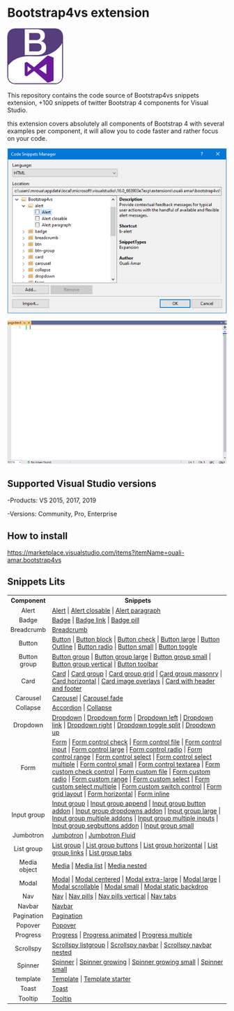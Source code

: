 # Bootstrap4vs extension
![Preview](https://github.com/oufly/Bootstrap4vs/blob/master/Bootstrap4vs/logo.png)

This repository contains the code source of Bootstrap4vs snippets extension, +100 snippets of twitter Bootstrap 4 components for Visual Studio.

this extension covers absolutely all components of Bootstrap 4 with several examples per component, it will allow you to code faster and rather focus on your code.

![Preview](https://github.com/oufly/Bootstrap4vs/raw/master/Bootstrap4vs/preview.png)

![Demo](https://github.com/oufly/Bootstrap4vs/blob/master/Demo.gif)

## Supported Visual Studio versions

 -Products: VS 2015, 2017, 2019
 
 -Versions: Community, Pro, Enterprise
  
## How to install
https://marketplace.visualstudio.com/items?itemName=ouali-amar.bootstrap4vs

## Snippets Lits
<table>
<tr><th>Component</th><th>Snippets</th></tr>
<tr><td align="center">Alert</td><td><a href="https://github.com/oufly/Bootstrap4vs/blob/master/SnippetsDocs.md/#b-alert">Alert</a> | <a href="https://github.com/oufly/Bootstrap4vs/blob/master/SnippetsDocs.md/#b-alert-closable">Alert closable</a> | <a href="https://github.com/oufly/Bootstrap4vs/blob/master/SnippetsDocs.md/#b-alert-paragraph">Alert paragraph</a></td></tr>
<tr><td align="center">Badge</td><td><a href="https://github.com/oufly/Bootstrap4vs/blob/master/SnippetsDocs.md/#b-badge">Badge</a> | <a href="https://github.com/oufly/Bootstrap4vs/blob/master/SnippetsDocs.md/#b-badge-link">Badge link</a> | <a href="https://github.com/oufly/Bootstrap4vs/blob/master/SnippetsDocs.md/#b-badge-pill">Badge pill</a></td></tr>
<tr><td align="center">Breadcrumb</td><td><a href="https://github.com/oufly/Bootstrap4vs/blob/master/SnippetsDocs.md/#b-breadcrumb">Breadcrumb</a></td></tr>
<tr><td align="center">Button</td><td><a href="https://github.com/oufly/Bootstrap4vs/blob/master/SnippetsDocs.md/#b-btn">Button</a> | <a href="https://github.com/oufly/Bootstrap4vs/blob/master/SnippetsDocs.md/#b-btn-block">Button block</a> | <a href="https://github.com/oufly/Bootstrap4vs/blob/master/SnippetsDocs.md/#b-btn-check">Button check</a> | <a href="https://github.com/oufly/Bootstrap4vs/blob/master/SnippetsDocs.md/#b-btn-lg">Button large</a> | <a href="https://github.com/oufly/Bootstrap4vs/blob/master/SnippetsDocs.md/#b-btn-outline">Button Outline</a> | <a href="https://github.com/oufly/Bootstrap4vs/blob/master/SnippetsDocs.md/#b-btn-radio">Button radio</a> | <a href="https://github.com/oufly/Bootstrap4vs/blob/master/SnippetsDocs.md/#b-btn-sm">Button small</a> | <a href="https://github.com/oufly/Bootstrap4vs/blob/master/SnippetsDocs.md/#b-btn-toggle">Button toggle</a></td></tr>
<tr><td align="center">Button group</td><td><a href="https://github.com/oufly/Bootstrap4vs/blob/master/SnippetsDocs.md/#b-btn-group">Button group</a> | <a href="https://github.com/oufly/Bootstrap4vs/blob/master/SnippetsDocs.md/#b-btn-group-lg">Button group large</a> | <a href="https://github.com/oufly/Bootstrap4vs/blob/master/SnippetsDocs.md/#b-btn-group-sm">Button group small</a> | <a href="https://github.com/oufly/Bootstrap4vs/blob/master/SnippetsDocs.md/#b-btn-group-vertical">Button group vertical</a> | <a href="https://github.com/oufly/Bootstrap4vs/blob/master/SnippetsDocs.md/#b-btn-toolbar">Button toolbar</a></td></tr>
<tr><td align="center">Card</td><td><a href="https://github.com/oufly/Bootstrap4vs/blob/master/SnippetsDocs.md/#b-card">Card</a> | <a href="https://github.com/oufly/Bootstrap4vs/blob/master/SnippetsDocs.md/#b-card-group">Card group</a> | <a href="https://github.com/oufly/Bootstrap4vs/blob/master/SnippetsDocs.md/#b-card-group-grid">Card group grid</a> | <a href="https://github.com/oufly/Bootstrap4vs/blob/master/SnippetsDocs.md/#b-card-group-masonry">Card group masonry</a> | <a href="https://github.com/oufly/Bootstrap4vs/blob/master/SnippetsDocs.md/#b-card-horizontal">Card horizontal</a> | <a href="https://github.com/oufly/Bootstrap4vs/blob/master/SnippetsDocs.md/#b-card-img-overlay">Card image overlays</a> | <a href="https://github.com/oufly/Bootstrap4vs/blob/master/SnippetsDocs.md/#b-card-header-footer">Card with header and footer</a></td></tr>
<tr><td align="center">Carousel</td><td><a href="https://github.com/oufly/Bootstrap4vs/blob/master/SnippetsDocs.md/#b-carousel">Carousel</a> | <a href="https://github.com/oufly/Bootstrap4vs/blob/master/SnippetsDocs.md/#b-carousel-fade">Carousel fade</a></td></tr>
<tr><td align="center">Collapse</td><td><a href="https://github.com/oufly/Bootstrap4vs/blob/master/SnippetsDocs.md/#b-accordion">Accordion</a> | <a href="https://github.com/oufly/Bootstrap4vs/blob/master/SnippetsDocs.md/#b-collapse">Collapse</a></td></tr>
<tr><td align="center">Dropdown</td><td><a href="https://github.com/oufly/Bootstrap4vs/blob/master/SnippetsDocs.md/#b-dropdown">Dropdown</a> | <a href="https://github.com/oufly/Bootstrap4vs/blob/master/SnippetsDocs.md/#b-dropdown-form">Dropdown form</a> | <a href="https://github.com/oufly/Bootstrap4vs/blob/master/SnippetsDocs.md/#b-dropdown-left">Dropdown left</a> | <a href="https://github.com/oufly/Bootstrap4vs/blob/master/SnippetsDocs.md/#b-dropdown-link">Dropdown link</a> | <a href="https://github.com/oufly/Bootstrap4vs/blob/master/SnippetsDocs.md/#b-dropdown-right">Dropdown right</a> | <a href="https://github.com/oufly/Bootstrap4vs/blob/master/SnippetsDocs.md/#b-dropdown-toggle-split">Dropdown toggle split</a> | <a href="https://github.com/oufly/Bootstrap4vs/blob/master/SnippetsDocs.md/#b-dropdown-up">Dropdown up</a></td></tr>
<tr><td align="center">Form</td><td><a href="https://github.com/oufly/Bootstrap4vs/blob/master/SnippetsDocs.md/#b-form">Form</a> | <a href="https://github.com/oufly/Bootstrap4vs/blob/master/SnippetsDocs.md/#b-form-control-check">Form control check</a> | <a href="https://github.com/oufly/Bootstrap4vs/blob/master/SnippetsDocs.md/#b-form-control-file">Form control file</a> | <a href="https://github.com/oufly/Bootstrap4vs/blob/master/SnippetsDocs.md/#b-form-control-input">Form control input</a> | <a href="https://github.com/oufly/Bootstrap4vs/blob/master/SnippetsDocs.md/#b-form-control-lg">Form control large</a> | <a href="https://github.com/oufly/Bootstrap4vs/blob/master/SnippetsDocs.md/#b-form-control-radio">Form control radio</a> | <a href="https://github.com/oufly/Bootstrap4vs/blob/master/SnippetsDocs.md/#b-form-control-range">Form control range</a> | <a href="https://github.com/oufly/Bootstrap4vs/blob/master/SnippetsDocs.md/#b-form-control-select">Form control select</a> | <a href="https://github.com/oufly/Bootstrap4vs/blob/master/SnippetsDocs.md/#b-form-control-select-multiple">Form control select multiple</a> | <a href="https://github.com/oufly/Bootstrap4vs/blob/master/SnippetsDocs.md/#b-form-control-sm">Form control small</a> | <a href="https://github.com/oufly/Bootstrap4vs/blob/master/SnippetsDocs.md/#b-form-control-textarea">Form control textarea</a> | <a href="https://github.com/oufly/Bootstrap4vs/blob/master/SnippetsDocs.md/#b-form-custom-check">Form custom check control</a> | <a href="https://github.com/oufly/Bootstrap4vs/blob/master/SnippetsDocs.md/#b-form-custom-file">Form custom file</a> | <a href="https://github.com/oufly/Bootstrap4vs/blob/master/SnippetsDocs.md/#b-form-custom-radio">Form custom radio</a> | <a href="https://github.com/oufly/Bootstrap4vs/blob/master/SnippetsDocs.md/#b-form-custom-range">Form custom range</a> | <a href="https://github.com/oufly/Bootstrap4vs/blob/master/SnippetsDocs.md/#b-form-custom-select">Form custom select</a> | <a href="https://github.com/oufly/Bootstrap4vs/blob/master/SnippetsDocs.md/#b-form-custom-select-multiple">Form custom select multiple</a> | <a href="https://github.com/oufly/Bootstrap4vs/blob/master/SnippetsDocs.md/#b-form-custom-switch">Form custom switch control</a> | <a href="https://github.com/oufly/Bootstrap4vs/blob/master/SnippetsDocs.md/#b-form-layout-grid">Form grid layout</a> | <a href="https://github.com/oufly/Bootstrap4vs/blob/master/SnippetsDocs.md/#b-form-horizontal">Form horizontal</a> | <a href="https://github.com/oufly/Bootstrap4vs/blob/master/SnippetsDocs.md/#b-form-inline">Form inline</a></td></tr>
<tr><td align="center">Input group</td><td><a href="https://github.com/oufly/Bootstrap4vs/blob/master/SnippetsDocs.md/#b-input-group">Input group</a> | <a href="https://github.com/oufly/Bootstrap4vs/blob/master/SnippetsDocs.md/#b-input-group-append">Input group append</a> | <a href="https://github.com/oufly/Bootstrap4vs/blob/master/SnippetsDocs.md/#b-input-group-addon-button">Input group button addon</a> | <a href="https://github.com/oufly/Bootstrap4vs/blob/master/SnippetsDocs.md/#b-input-group-addon-dropdowns">Input group dropdowns addon</a> | <a href="https://github.com/oufly/Bootstrap4vs/blob/master/SnippetsDocs.md/#b-input-group-lg">Input group large</a> | <a href="https://github.com/oufly/Bootstrap4vs/blob/master/SnippetsDocs.md/#b-input-group-multiple-addons">Input group multiple addons</a> | <a href="https://github.com/oufly/Bootstrap4vs/blob/master/SnippetsDocs.md/#b-input-group-multiple-inputs">Input group multiple inputs</a> | <a href="https://github.com/oufly/Bootstrap4vs/blob/master/SnippetsDocs.md/#b-input-group-addon-segbuttons">Input group segbuttons addon</a> | <a href="https://github.com/oufly/Bootstrap4vs/blob/master/SnippetsDocs.md/#b-input-group-sm">Input group small</a></td></tr>
<tr><td align="center">Jumbotron</td><td><a href="https://github.com/oufly/Bootstrap4vs/blob/master/SnippetsDocs.md/#b-jumbotron">Jumbotron</a> | <a href="https://github.com/oufly/Bootstrap4vs/blob/master/SnippetsDocs.md/#b-jumbotron-fluid">Jumbotron Fluid</a></td></tr>
<tr><td align="center">List group</td><td><a href="https://github.com/oufly/Bootstrap4vs/blob/master/SnippetsDocs.md/#b-list-group">List group</a> | <a href="https://github.com/oufly/Bootstrap4vs/blob/master/SnippetsDocs.md/#b-list-group-buttons">List group buttons</a> | <a href="https://github.com/oufly/Bootstrap4vs/blob/master/SnippetsDocs.md/#b-list-group-horizontal">List group horizontal</a> | <a href="https://github.com/oufly/Bootstrap4vs/blob/master/SnippetsDocs.md/#b-list-group-links">List group links</a> | <a href="https://github.com/oufly/Bootstrap4vs/blob/master/SnippetsDocs.md/#b-list-group-tabs">List group tabs</a></td></tr>
<tr><td align="center">Media object</td><td><a href="https://github.com/oufly/Bootstrap4vs/blob/master/SnippetsDocs.md/#b-media">Media</a> | <a href="https://github.com/oufly/Bootstrap4vs/blob/master/SnippetsDocs.md/#b-media-list">Media list</a> | <a href="https://github.com/oufly/Bootstrap4vs/blob/master/SnippetsDocs.md/#b-media-nested">Media nested</a></td></tr>
<tr><td align="center">Modal</td><td><a href="https://github.com/oufly/Bootstrap4vs/blob/master/SnippetsDocs.md/#b-modal">Modal</a> | <a href="https://github.com/oufly/Bootstrap4vs/blob/master/SnippetsDocs.md/#b-modal-centered">Modal centered</a> | <a href="https://github.com/oufly/Bootstrap4vs/blob/master/SnippetsDocs.md/#b-modal-xl">Modal extra-large</a> | <a href="https://github.com/oufly/Bootstrap4vs/blob/master/SnippetsDocs.md/#b-modal-lg">Modal large</a> | <a href="https://github.com/oufly/Bootstrap4vs/blob/master/SnippetsDocs.md/#b-modal-scrollable">Modal scrollable</a> | <a href="https://github.com/oufly/Bootstrap4vs/blob/master/SnippetsDocs.md/#b-modal-sm">Modal small</a> | <a href="https://github.com/oufly/Bootstrap4vs/blob/master/SnippetsDocs.md/#b-modal-static-backdrop">Modal static backdrop</a></td></tr>
<tr><td align="center">Nav</td><td><a href="https://github.com/oufly/Bootstrap4vs/blob/master/SnippetsDocs.md/#b-nav">Nav</a> | <a href="https://github.com/oufly/Bootstrap4vs/blob/master/SnippetsDocs.md/#b-nav-pills">Nav pills</a> | <a href="https://github.com/oufly/Bootstrap4vs/blob/master/SnippetsDocs.md/#b-nav-pills-vertical">Nav pills vertical</a> | <a href="https://github.com/oufly/Bootstrap4vs/blob/master/SnippetsDocs.md/#b-nav-tabs">Nav tabs</a></td></tr>
<tr><td align="center">Navbar</td><td><a href="https://github.com/oufly/Bootstrap4vs/blob/master/SnippetsDocs.md/#b-navbar">Navbar</a></td></tr>
<tr><td align="center">Pagination</td><td><a href="https://github.com/oufly/Bootstrap4vs/blob/master/SnippetsDocs.md/#b-pagination">Pagination</a></td></tr>
<tr><td align="center">Popover</td><td><a href="https://github.com/oufly/Bootstrap4vs/blob/master/SnippetsDocs.md/#b-popover">Popover</a></td></tr>
<tr><td align="center">Progress</td><td><a href="https://github.com/oufly/Bootstrap4vs/blob/master/SnippetsDocs.md/#b-progress">Progress</a> | <a href="https://github.com/oufly/Bootstrap4vs/blob/master/SnippetsDocs.md/#b-progress-animated">Progress animated</a> | <a href="https://github.com/oufly/Bootstrap4vs/blob/master/SnippetsDocs.md/#b-progress-multiple">Progress multiple</a></td></tr>
<tr><td align="center">Scrollspy</td><td><a href="https://github.com/oufly/Bootstrap4vs/blob/master/SnippetsDocs.md/#b-scrollspy-listgroup">Scrollspy listgroup</a> | <a href="https://github.com/oufly/Bootstrap4vs/blob/master/SnippetsDocs.md/#b-scrollspy-navbar">Scrollspy navbar</a> | <a href="https://github.com/oufly/Bootstrap4vs/blob/master/SnippetsDocs.md/#b-scrollspy-navbar-nested">Scrollspy navbar nested</a></td></tr>
<tr><td align="center">Spinner</td><td><a href="https://github.com/oufly/Bootstrap4vs/blob/master/SnippetsDocs.md/#b-spinner">Spinner</a> | <a href="https://github.com/oufly/Bootstrap4vs/blob/master/SnippetsDocs.md/#b-spinner-growing">Spinner growing</a> | <a href="https://github.com/oufly/Bootstrap4vs/blob/master/SnippetsDocs.md/#b-spinner-growing-sm">Spinner growing small</a> | <a href="https://github.com/oufly/Bootstrap4vs/blob/master/SnippetsDocs.md/#b-spinner-sm">Spinner small</a></td></tr>
<tr><td align="center">template</td><td><a href="https://github.com/oufly/Bootstrap4vs/blob/master/SnippetsDocs.md/#b-template">Template</a> | <a href="https://github.com/oufly/Bootstrap4vs/blob/master/SnippetsDocs.md/#b-template-starter">Template starter</a></td></tr>
<tr><td align="center">Toast</td><td><a href="https://github.com/oufly/Bootstrap4vs/blob/master/SnippetsDocs.md/#b-toast">Toast</a></td></tr>
<tr><td align="center">Tooltip</td><td><a href="https://github.com/oufly/Bootstrap4vs/blob/master/SnippetsDocs.md/#b-tooltip">Tooltip</a></td></tr>
</table>
